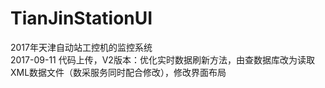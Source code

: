 # TianJinStationUI
2017年天津自动站工控机的监控系统<br>
2017-09-11 代码上传，V2版本：优化实时数据刷新方法，由查数据库改为读取XML数据文件（数采服务同时配合修改），修改界面布局
